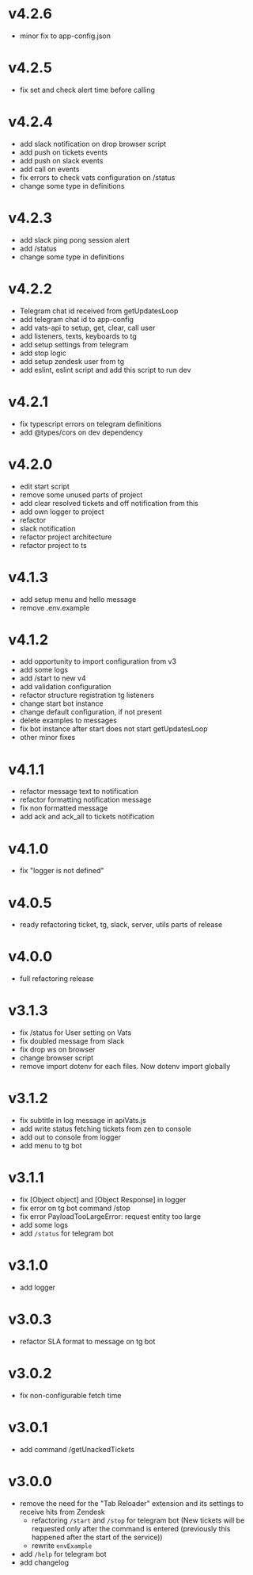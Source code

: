 # v4.2.6
- minor fix to app-config.json

# v4.2.5
- fix set and check alert time before calling

# v4.2.4
- add slack notification on drop browser script
- add push on tickets events
- add push on slack events
- add call on events
- fix errors to check vats configuration on /status
- change some type in definitions

# v4.2.3
- add slack ping pong session alert
- add /status
- change some type in definitions

# v4.2.2
- Telegram chat id received from getUpdatesLoop
- add telegram chat id to app-config
- add vats-api to setup, get, clear, call user
- add listeners, texts, keyboards to tg
- add setup settings from telegram
- add stop logic
- add setup zendesk user from tg
- add eslint, eslint script and add this script to run dev

# v4.2.1
- fix typescript errors on telegram definitions 
- add @types/cors on dev dependency

# v4.2.0
- edit start script
- remove some unused parts of project
- add clear resolved tickets and off notification from this
- add own logger to project
- refactor 
- slack notification
- refactor project architecture 
- refactor project to ts

# v4.1.3
- add setup menu and hello message
- remove .env.example

# v4.1.2
- add opportunity to import configuration from v3
- add some logs
- add /start to new v4
- add validation configuration
- refactor structure registration tg listeners
- change start bot instance
- change default configuration, if not present
- delete examples to messages
- fix bot instance after start does not start getUpdatesLoop
- other minor fixes

# v4.1.1
- refactor message text to notification
- refactor formatting notification message
- fix non formatted message
- add ack and ack_all to tickets notification

# v4.1.0
- fix "logger is not defined"

# v4.0.5
- ready refactoring ticket, tg, slack, server, utils parts of release

# v4.0.0
- full refactoring release


# v3.1.3
- fix /status for User setting on Vats
- fix doubled message from slack
- fix drop ws on browser
- change browser script
- remove import dotenv for each files. Now dotenv import globally

# v3.1.2
- fix subtitle in log message in apiVats.js
- add write status fetching tickets from zen to console
- add out to console from logger
- add menu to tg bot

# v3.1.1
- fix [Object object] and [Object Response] in logger
- fix error on tg bot command /stop
- fix error PayloadTooLargeError: request entity too large
- add some logs
- add `/status` for telegram bot

# v3.1.0
- add logger

# v3.0.3
- refactor SLA format to message on tg bot

# v3.0.2
- fix non-configurable fetch time

# v3.0.1
- add command /getUnackedTickets

# v3.0.0
- remove the need for the "Tab Reloader" extension and its settings to receive hits from Zendesk
	- refactoring `/start` and `/stop` for telegram bot (New tickets will be requested only after the command is entered (previously this happened after the start of the service))
	- rewrite `envExample`
- add `/help` for telegram bot
- add changelog